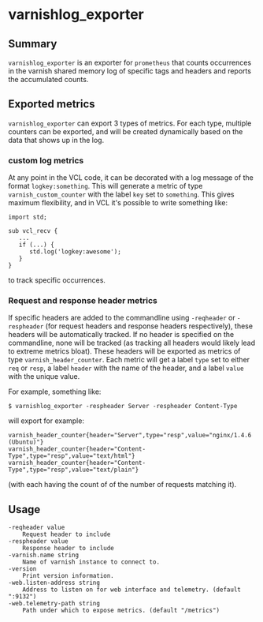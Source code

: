 # varnishlog_exporter

## Summary

`varnishlog_exporter` is an exporter for `prometheus` that counts
occurrences in the varnish shared memory log of specific tags and
headers and reports the accumulated counts.

## Exported metrics

`varnishlog_exporter` can export 3 types of metrics. For each type,
multiple counters can be exported, and will be created dynamically
based on the data that shows up in the log.

### custom log metrics

At any point in the VCL code, it can be decorated with a log message
of the format `logkey:something`. This will generate a metric of type
`varnish_custom_counter` with the label `key` set to `something`. This
gives maximum flexibility, and in VCL it's possible to write something
like:

```
import std;

sub vcl_recv {
   ...
   if (...) {
      std.log('logkey:awesome');
   }
}
```

to track specific occurrences.

### Request and response header metrics

If specific headers are added to the commandline using `-reqheader` or
`-respheader` (for request headers and response headers respectively),
these headers will be automatically tracked. If no header is specified
on the commandline, none will be tracked (as tracking all headers
would likely lead to extreme metrics bloat). These headers will be
exported as metrics of type `varnish_header_counter`. Each metric will
get a label `type` set to either `req` or `resp`, a label `header`
with the name of the header, and a label `value` with the unique
value.

For example, something like:

```
$ varnishlog_exporter -respheader Server -respheader Content-Type
```

will export for example:
```
varnish_header_counter{header="Server",type="resp",value="nginx/1.4.6 (Ubuntu)"}
varnish_header_counter{header="Content-Type",type="resp",value="text/html"}
varnish_header_counter{header="Content-Type",type="resp",value="text/plain"}
```

(with each having the count of of the number of requests matching it).

## Usage

    -reqheader value
      	Request header to include
    -respheader value
      	Response header to include
    -varnish.name string
      	Name of varnish instance to connect to.
    -version
      	Print version information.
    -web.listen-address string
      	Address to listen on for web interface and telemetry. (default ":9132")
    -web.telemetry-path string
      	Path under which to expose metrics. (default "/metrics")
